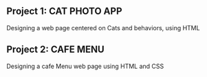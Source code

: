 ## Project 1: CAT PHOTO APP
Designing a web page centered on Cats and behaviors, using HTML

## Project 2: CAFE MENU
Designing a cafe Menu web page using HTML and CSS
